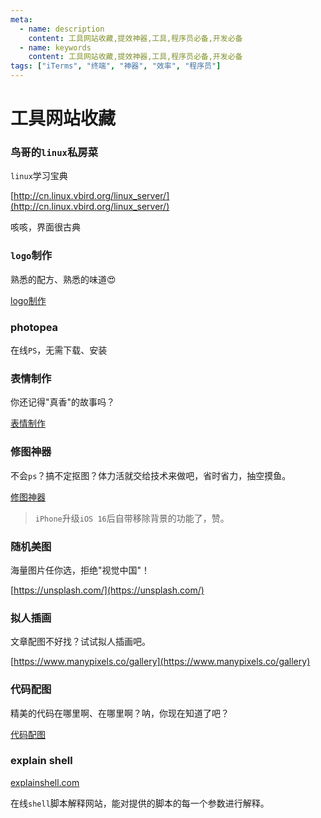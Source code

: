 ```yaml
---
meta:
  - name: description
    content: 工具网站收藏,提效神器,工具,程序员必备,开发必备
  - name: keywords
    content: 工具网站收藏,提效神器,工具,程序员必备,开发必备
tags: ["iTerms", "终端", "神器", "效率", "程序员"]
---
```

# 工具网站收藏

<ImgView title="cheng-qi-huang-WgF8_FPFaAM-unsplash.jpg" url="https://z.wiki/images/20220520/8788faeae0294f3faa3d0b213582475a.jpg" />


### 鸟哥的`linux`私房菜

`linux`学习宝典

[http://cn.linux.vbird.org/linux_server/](http://cn.linux.vbird.org/linux_server/)

<ImgView title="鸟哥的`linux`私房菜" url="https://z.wiki/images/20220520/ee8e1cc1fb2a43c08342ca98cc9e5a40.png" />

咳咳，界面很古典

### `logo`制作

熟悉的配方、熟悉的味道😍 

[logo制作](https://logoly.pro/)

<ImgView title="logo制作" url="https://z.wiki/images/20220520/cf09003dd1ed4fc0913207c905e95fb5.png" />


### photopea

在线`PS`，无需下载、安装

<ImgView title="photopea" url="https://z.wiki/autoupload/20230709/3Hjl.2294X3994-image.png" />

### 表情制作

你还记得"真香"的故事吗？

[表情制作](https://sorry.xuty.tk/wangjingze/)

<ImgView title="表情制作" url="https://z.wiki/images/20220520/91bf5202d0ff4b9e8678592f21823fca.gif" />

### 修图神器

不会`ps`？搞不定抠图？体力活就交给技术来做吧，省时省力，抽空摸鱼。

[修图神器](https://www.remove.bg/zh)


<ImgView title="修图神器" url="https://z.wiki/images/20220520/ea66cb8143a14f35b4dde6a43d8fa581.png" />

> `iPhone`升级`iOS 16`后自带移除背景的功能了，赞。

### 随机美图

海量图片任你选，拒绝"视觉中国"！

[https://unsplash.com/](https://unsplash.com/)

<ImgView title="随机美图" url="https://z.wiki/images/20220520/987cdbd366724946911c690ad0ef47d9.png" />

### 拟人插画

文章配图不好找？试试拟人插画吧。

[https://www.manypixels.co/gallery](https://www.manypixels.co/gallery)

<ImgView title="拟人插画" url="https://z.wiki/images/20220520/c6cfecfc628b47dc9079e101936c79eb.png" />

### 代码配图

精美的代码在哪里啊、在哪里啊？呐，你现在知道了吧？

[代码配图](https://carbon.now.sh/)

<ImgView title="代码配图" url="https://z.wiki/images/20220520/10525c34f95e40d4872f89f190880cc6.png" />

### explain shell

[explainshell.com](https://explainshell.com/)

在线`shell`脚本解释网站，能对提供的脚本的每一个参数进行解释。

<ImgView title="explain shell" url="https://z.wiki/autoupload/20230323/mpzq.2528X2592-image.png" />
